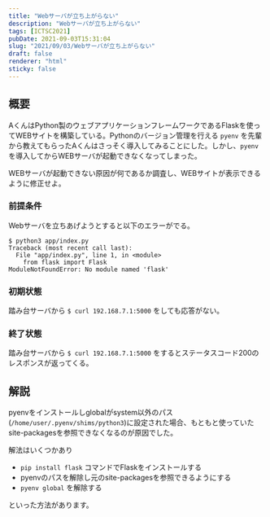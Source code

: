 ```yaml
---
title: "Webサーバが立ち上がらない"
description: "Webサーバが立ち上がらない"
tags: [ICTSC2021]
pubDate: 2021-09-03T15:31:04
slug: "2021/09/03/Webサーバが立ち上がらない"
draft: false
renderer: "html"
sticky: false
---
```



<h2>概要</h2>



<p>AくんはPython製のウェブアプリケーションフレームワークであるFlaskを使ってWEBサイトを構築している。Pythonのバージョン管理を行える <code>pyenv</code> を先輩から教えてもらったAくんはさっそく導入してみることにした。しかし、<code>pyenv</code>を導入してからWEBサーバが起動できなくなってしまった。</p>



<p>WEBサーバが起動できない原因が何であるか調査し、WEBサイトが表示できるように修正せよ。</p>



<h3>前提条件</h3>



<p>Webサーバを立ちあげようとすると以下のエラーがでる。</p>


<div class="wp-block-syntaxhighlighter-code "><pre class="brush: plain; title: ; title: ; notranslate" title=""><code>$ python3 app/index.py 
Traceback (most recent call last):
  File &quot;app/index.py&quot;, line 1, in &lt;module&gt;
    from flask import Flask
ModuleNotFoundError: No module named 'flask'</code></pre></div>


<h3>初期状態</h3>



<p>踏み台サーバから <code>$ curl 192.168.7.1:5000</code> をしても応答がない。</p>



<h3>終了状態</h3>



<p>踏み台サーバから <code>$ curl 192.168.7.1:5000</code> をするとステータスコード200のレスポンスが返ってくる。</p>



<h2>解説</h2>



<p>pyenvをインストールしglobalがsystem以外のパス(<code>/home/user/.pyenv/shims/python3</code>)に設定された場合、もともと使っていたsite-packagesを参照できなくなるのが原因でした。</p>



<p>解法はいくつかあり</p>



<ul><li><code>pip install flask</code> コマンドでFlaskをインストールする</li><li>pyenvのパスを解除し元のsite-packagesを参照できるようにする</li><li><code>pyenv global</code> を解除する</li></ul>



<p>といった方法があります。</p>
